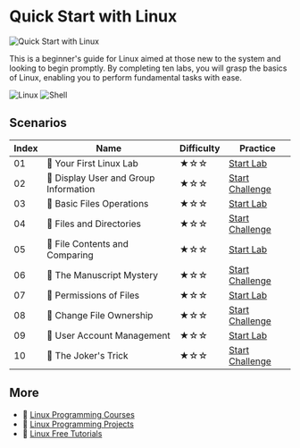 # Quick Start with Linux

![Quick Start with Linux](https://cover-creator.appbot.io/quick-start-with-linux.png)

This is a beginner's guide for Linux aimed at those new to the system and looking to begin promptly. By completing ten labs, you will grasp the basics of Linux, enabling you to perform fundamental tasks with ease.

![Linux](https://img.shields.io/badge/Linux-whitesmoke?style=for-the-badge&logo=linux)
![Shell](https://img.shields.io/badge/Shell-whitesmoke?style=for-the-badge&logo=shell)


## Scenarios

|   Index | Name                                 | Difficulty   | Practice                                                                   |
|---------|--------------------------------------|--------------|----------------------------------------------------------------------------|
|      01 | 📖 Your First Linux Lab               | ★☆☆          | <a target='_blank' href='https://labex.io/labs/270253'>Start Lab</a>       |
|      02 | 🎯 Display User and Group Information | ★☆☆          | <a target='_blank' href='https://labex.io/labs/8718'>Start Challenge</a>   |
|      03 | 📖 Basic Files Operations             | ★☆☆          | <a target='_blank' href='https://labex.io/labs/270248'>Start Lab</a>       |
|      04 | 🎯 Files and Directories              | ★☆☆          | <a target='_blank' href='https://labex.io/labs/270246'>Start Challenge</a> |
|      05 | 📖 File Contents and Comparing        | ★☆☆          | <a target='_blank' href='https://labex.io/labs/270251'>Start Lab</a>       |
|      06 | 🎯 The Manuscript Mystery             | ★☆☆          | <a target='_blank' href='https://labex.io/labs/384742'>Start Challenge</a> |
|      07 | 📖 Permissions of Files               | ★☆☆          | <a target='_blank' href='https://labex.io/labs/270252'>Start Lab</a>       |
|      08 | 🎯 Change File Ownership              | ★☆☆          | <a target='_blank' href='https://labex.io/labs/270254'>Start Challenge</a> |
|      09 | 📖 User Account Management            | ★☆☆          | <a target='_blank' href='https://labex.io/labs/49'>Start Lab</a>           |
|      10 | 🎯 The Joker's Trick                  | ★☆☆          | <a target='_blank' href='https://labex.io/labs/270247'>Start Challenge</a> |

## More

- 🔗 [Linux Programming Courses](https://github.com/labex-labs/awesome-programming-courses)
- 🔗 [Linux Programming Projects](https://github.com/labex-labs/awesome-programming-projects)
- 🔗 [Linux Free Tutorials](https://github.com/labex-labs/linux-free-tutorials)

